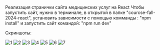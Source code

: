 Реaлизация странички сайта медицинских услуг на React
Чтобы запустить сайт, нужно в терминале, в открытой в папке "courcse-fall-2024-react",
установить зависимости с помощью комманды : "npm install"
и запустить сайт командой: "npm run dev"

Скриншоты:

![1](https://github.com/Gleb-Rassada/React_Lab1/assets/79448263/5c6f4f17-815b-4c31-b20c-3d9d8cf262dc)
![2](https://github.com/Gleb-Rassada/React_Lab1/assets/79448263/974be86c-24b7-46a4-bfec-b7cca3c30ce3)
![3](https://github.com/Gleb-Rassada/React_Lab1/assets/79448263/b7b1e7a2-e22b-4de5-b435-ee5d62573b38)
![4](https://github.com/Gleb-Rassada/React_Lab1/assets/79448263/d8820693-b0b8-4e3f-acf1-b300e74394cb)
![5](https://github.com/Gleb-Rassada/React_Lab1/assets/79448263/42bb3ece-b70f-409b-ab3f-44b5c41be538)
![6](https://github.com/Gleb-Rassada/React_Lab1/assets/79448263/d67a8da4-e69b-4f85-845f-7945b739a465)
![7](https://github.com/Gleb-Rassada/React_Lab1/assets/79448263/33aaa795-0844-415d-901c-85b232d74086)
